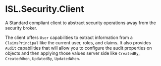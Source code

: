 # ISL.Security.Client

A Standard compliant client to abstract security operations away from the security broker.  

The client offers `User` capabilities to extract information from a `ClaimsPrincipal` like the current user, roles, and claims.
It also provides `Audit` capabilities that will allow you to configure the audit properties on objects and then applying those values server side like `CreatedBy`, `CreatedWhen`, `UpdatedBy`, `UpdatedWhen`.